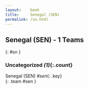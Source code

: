 ```yaml
---
layout:    book
title:     Senegal (SEN)
permalink: /sn.html
---
```


## Senegal (SEN) - 1 Teams
{: #sn }









### Uncategorized _(1)_{:.count}

Senegal  (SEN)  _#sen_{: .key} <br>
{: .team #sen }


 
